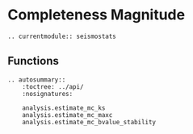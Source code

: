 # Completeness Magnitude

```{eval-rst}
.. currentmodule:: seismostats
```

## Functions
```{eval-rst}
.. autosummary::
    :toctree: ../api/
    :nosignatures:

    analysis.estimate_mc_ks
    analysis.estimate_mc_maxc
    analysis.estimate_mc_bvalue_stability
```